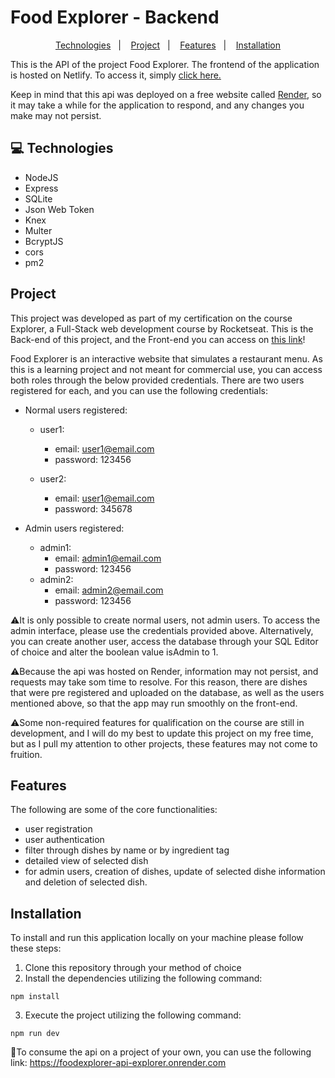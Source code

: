 # Food Explorer - Backend

<p align="center">
  <a href="#-technologies">Technologies</a>&nbsp;&nbsp;&nbsp;|&nbsp;&nbsp;&nbsp;
  <a href="#project">Project</a>&nbsp;&nbsp;&nbsp;|&nbsp;&nbsp;&nbsp;
  <a href="#features">Features</a>&nbsp;&nbsp;&nbsp;|&nbsp;&nbsp;&nbsp;
  <a href="#installation">Installation</a>
</p>

This is the API of the project Food Explorer.
The frontend of the application is hosted on Netlify. To access it, simply
[click here.](https://boisterous-conkies-95afc5.netlify.app/)

Keep in mind that this api was deployed on a free website called [Render](https://render.com/), so it may take a while for the application to respond, and any changes you make may not persist. 

## 💻 Technologies
- NodeJS
- Express
- SQLite 
- Json Web Token
- Knex
- Multer
- BcryptJS
- cors
- pm2

## Project

This project was developed as part of my certification on the course Explorer, a Full-Stack web development course by Rocketseat. This is the Back-end of this project, and the Front-end you can access on [this link](https://github.com/viviansanchez/rocketseat-food-explorer-frontend)!

Food Explorer is an interactive website that simulates a restaurant menu.
As this is a learning project and not meant for commercial use, you can access both roles through the below provided credentials. There are two users registered for each, and you can use the following credentials:

- Normal users registered:
  - user1:
    - email: user1@email.com
    - password: 123456

  - user2:
    - email: user1@email.com
    - password: 345678

- Admin users registered:
  - admin1:
    - email: admin1@email.com
    - password: 123456
  - admin2:
    - email: admin2@email.com
    - password: 123456

⚠️It is only possible to create normal users, not admin users. To access the admin interface, please use the credentials provided above.
Alternatively, you can create another user, access the database through your SQL Editor of choice and alter the boolean value isAdmin to 1.

⚠️Because the api was hosted on Render, information may not persist, and requests may take som time to resolve. For this reason, there are dishes that were pre registered and uploaded on the database, as well as the users mentioned above, so that the app may run smoothly on the front-end. 

⚠️Some non-required features for qualification on the course are still in development, and I will do my best to update this project on my free time, but as I pull my attention to other projects, these features may not come to fruition. 

## Features
The following are some of the core functionalities:
 - user registration
 - user authentication 
 - filter through dishes by name or by ingredient tag
 - detailed view of selected dish
 - for admin users, creation of dishes, update of selected dishe information and deletion of selected dish.

## Installation
To install and run this application locally on your machine please follow these steps:
1. Clone this repository through your method of choice 
2. Install the dependencies utilizing the following command: 
```
npm install
```
3. Execute the project utilizing the following command: 
```
npm run dev
```

🔸To consume the api on a project of your own, you can use the following link:
https://foodexplorer-api-explorer.onrender.com
